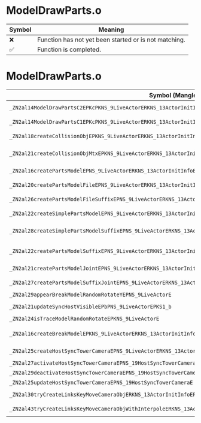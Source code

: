 # ModelDrawParts.o
| Symbol | Meaning 
| ------------- | ------------- 
| :x: | Function has not yet been started or is not matching. 
| :white_check_mark: | Function is completed. 


# ModelDrawParts.o
| Symbol (Mangled) | Symbol (Demangled) | Decompiled? |
| ------------- |  ------------- | ------------- |
| `_ZN2al14ModelDrawPartsC2EPKcPKNS_9LiveActorERKNS_13ActorInitInfoES2_` | `al::ModelDrawParts::ModelDrawParts(char const*,al::LiveActor const*,al::ActorInitInfo const&,char const*)` | :x: |
| `_ZN2al14ModelDrawPartsC1EPKcPKNS_9LiveActorERKNS_13ActorInitInfoES2_` | `al::ModelDrawParts::ModelDrawParts(char const*,al::LiveActor const*,al::ActorInitInfo const&,char const*)` | :x: |
| `_ZN2al18createCollisionObjEPKNS_9LiveActorERKNS_13ActorInitInfoEPKcPNS_9HitSensorES7_S7_` | `al::createCollisionObj(al::LiveActor const*,al::ActorInitInfo const&,char const*,al::HitSensor *,char const*,char const*)` | :x: |
| `_ZN2al21createCollisionObjMtxEPKNS_9LiveActorERKNS_13ActorInitInfoEPKcPNS_9HitSensorEPKN4sead8Matrix34IfEES7_` | `al::createCollisionObjMtx(al::LiveActor const*,al::ActorInitInfo const&,char const*,al::HitSensor *,sead::Matrix34<float> const*,char const*)` | :x: |
| `_ZN2al16createPartsModelEPNS_9LiveActorERKNS_13ActorInitInfoEPKcS6_PKN4sead8Matrix34IfEE` | `al::createPartsModel(al::LiveActor *,al::ActorInitInfo const&,char const*,char const*,sead::Matrix34<float> const*)` | :x: |
| `_ZN2al20createPartsModelFileEPNS_9LiveActorERKNS_13ActorInitInfoEPKcS6_S6_` | `al::createPartsModelFile(al::LiveActor *,al::ActorInitInfo const&,char const*,char const*,char const*)` | :x: |
| `_ZN2al26createPartsModelFileSuffixEPNS_9LiveActorERKNS_13ActorInitInfoEPKcS6_S6_S6_` | `al::createPartsModelFileSuffix(al::LiveActor *,al::ActorInitInfo const&,char const*,char const*,char const*,char const*)` | :x: |
| `_ZN2al22createSimplePartsModelEPNS_9LiveActorERKNS_13ActorInitInfoEPKcS6_S6_` | `al::createSimplePartsModel(al::LiveActor *,al::ActorInitInfo const&,char const*,char const*,char const*)` | :x: |
| `_ZN2al28createSimplePartsModelSuffixEPNS_9LiveActorERKNS_13ActorInitInfoEPKcS6_S6_S6_` | `al::createSimplePartsModelSuffix(al::LiveActor *,al::ActorInitInfo const&,char const*,char const*,char const*,char const*)` | :x: |
| `_ZN2al22createPartsModelSuffixEPNS_9LiveActorERKNS_13ActorInitInfoEPKcS6_S6_PKN4sead8Matrix34IfEE` | `al::createPartsModelSuffix(al::LiveActor *,al::ActorInitInfo const&,char const*,char const*,char const*,sead::Matrix34<float> const*)` | :x: |
| `_ZN2al21createPartsModelJointEPNS_9LiveActorERKNS_13ActorInitInfoEPKcS6_S6_` | `al::createPartsModelJoint(al::LiveActor *,al::ActorInitInfo const&,char const*,char const*,char const*)` | :x: |
| `_ZN2al27createPartsModelSuffixJointEPNS_9LiveActorERKNS_13ActorInitInfoEPKcS6_S6_S6_` | `al::createPartsModelSuffixJoint(al::LiveActor *,al::ActorInitInfo const&,char const*,char const*,char const*,char const*)` | :x: |
| `_ZN2al29appearBreakModelRandomRotateYEPNS_9LiveActorE` | `al::appearBreakModelRandomRotateY(al::LiveActor *)` | :x: |
| `_ZN2al21updateSyncHostVisibleEPbPNS_9LiveActorEPKS1_b` | `al::updateSyncHostVisible(bool *,al::LiveActor *,al::LiveActor const*,bool)` | :x: |
| `_ZN2al24isTraceModelRandomRotateEPKNS_9LiveActorE` | `al::isTraceModelRandomRotate(al::LiveActor const*)` | :x: |
| `_ZN2al16createBreakModelEPKNS_9LiveActorERKNS_13ActorInitInfoEPKcS7_S7_PKN4sead8Matrix34IfEES7_` | `al::createBreakModel(al::LiveActor const*,al::ActorInitInfo const&,char const*,char const*,char const*,sead::Matrix34<float> const*,char const*)` | :x: |
| `_ZN2al25createHostSyncTowerCameraEPNS_9LiveActorERKNS_13ActorInitInfoE` | `al::createHostSyncTowerCamera(al::LiveActor *,al::ActorInitInfo const&)` | :x: |
| `_ZN2al27activateHostSyncTowerCameraEPNS_19HostSyncTowerCameraE` | `al::activateHostSyncTowerCamera(al::HostSyncTowerCamera *)` | :x: |
| `_ZN2al29deactivateHostSyncTowerCameraEPNS_19HostSyncTowerCameraE` | `al::deactivateHostSyncTowerCamera(al::HostSyncTowerCamera *)` | :x: |
| `_ZN2al25updateHostSyncTowerCameraEPNS_19HostSyncTowerCameraE` | `al::updateHostSyncTowerCamera(al::HostSyncTowerCamera *)` | :x: |
| `_ZN2al30tryCreateLinksKeyMoveCameraObjERKNS_13ActorInitInfoEPKc` | `al::tryCreateLinksKeyMoveCameraObj(al::ActorInitInfo const&,char const*)` | :x: |
| `_ZN2al43tryCreateLinksKeyMoveCameraObjWithInterpoleERKNS_13ActorInitInfoEPKc` | `al::tryCreateLinksKeyMoveCameraObjWithInterpole(al::ActorInitInfo const&,char const*)` | :x: |
